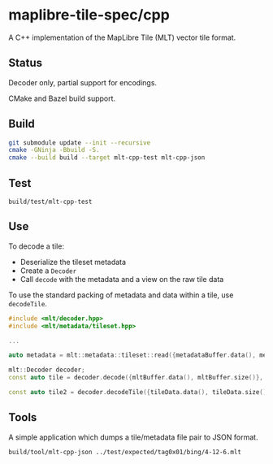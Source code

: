 # maplibre-tile-spec/cpp

A C++ implementation of the MapLibre Tile (MLT) vector tile format.

## Status

Decoder only, partial support for encodings.

CMake and Bazel build support.

## Build

```bash
git submodule update --init --recursive
cmake -GNinja -Bbuild -S.
cmake --build build --target mlt-cpp-test mlt-cpp-json
```

## Test

```
build/test/mlt-cpp-test
```

## Use

To decode a tile:

- Deserialize the tileset metadata
- Create a `Decoder`
- Call `decode` with the metadata and a view on the raw tile data

To use the standard packing of metadata and data within a tile, use `decodeTile`.

```cpp
#include <mlt/decoder.hpp>
#include <mlt/metadata/tileset.hpp>

...

auto metadata = mlt::metadata::tileset::read({metadataBuffer.data(), metadataBuffer.size()});

mlt::Decoder decoder;
const auto tile = decoder.decode({mltBuffer.data(), mltBuffer.size()}, metadata);

const auto tile2 = decoder.decodeTile({tileData.data(), tileData.size()});
```

## Tools

A simple application which dumps a tile/metadata file pair to JSON format.

```bash
build/tool/mlt-cpp-json ../test/expected/tag0x01/bing/4-12-6.mlt
```
